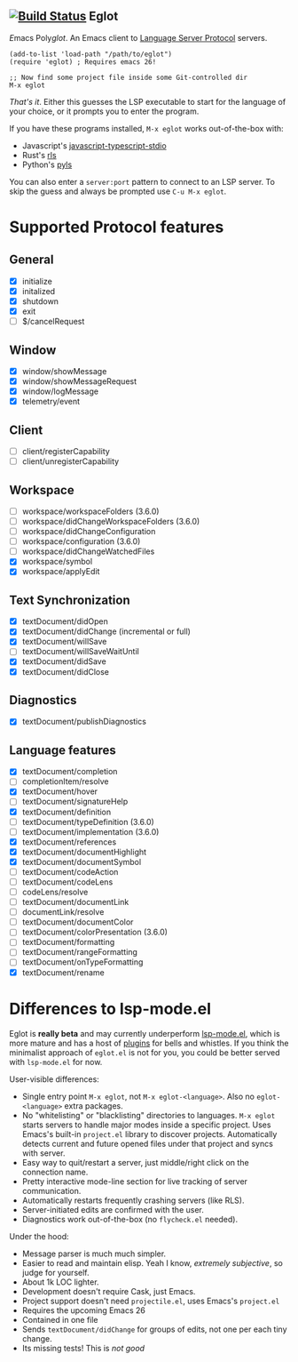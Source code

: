 [![Build Status](https://travis-ci.org/joaotavora/eglot.png)](https://travis-ci.org/joaotavora/eglot)
Eglot
-----

*E*macs Poly*glot*. An Emacs client to [Language Server Protocol][lsp] servers.

```
(add-to-list 'load-path "/path/to/eglot")
(require 'eglot) ; Requires emacs 26!

;; Now find some project file inside some Git-controlled dir
M-x eglot
```

*That's it*. Either this guesses the LSP executable to start for the
language of your choice, or it prompts you to enter the program.

If you have these programs installed, `M-x eglot` works out-of-the-box
with:

* Javascript's [javascript-typescript-stdio][javascript-typescript-langserver]
* Rust's [rls][rls]
* Python's [pyls][pyls]

You can also enter a `server:port` pattern to connect to an LSP
server. To skip the guess and always be prompted use `C-u M-x eglot`.

# Supported Protocol features

## General
- [x] initialize
- [x] initalized
- [x] shutdown
- [x] exit
- [ ] $/cancelRequest

## Window
- [x] window/showMessage
- [x] window/showMessageRequest
- [x] window/logMessage
- [x] telemetry/event

## Client
- [ ] client/registerCapability
- [ ] client/unregisterCapability

## Workspace
- [ ] workspace/workspaceFolders (3.6.0)
- [ ] workspace/didChangeWorkspaceFolders (3.6.0)
- [ ] workspace/didChangeConfiguration
- [ ] workspace/configuration (3.6.0)
- [ ] workspace/didChangeWatchedFiles
- [x] workspace/symbol
- [x] workspace/applyEdit

## Text Synchronization
- [x] textDocument/didOpen
- [x] textDocument/didChange (incremental or full)
- [x] textDocument/willSave
- [ ] textDocument/willSaveWaitUntil
- [x] textDocument/didSave
- [x] textDocument/didClose

## Diagnostics
- [x] textDocument/publishDiagnostics

## Language features
- [x] textDocument/completion
- [ ] completionItem/resolve
- [x] textDocument/hover
- [ ] textDocument/signatureHelp
- [x] textDocument/definition
- [ ] textDocument/typeDefinition (3.6.0)
- [ ] textDocument/implementation (3.6.0)
- [x] textDocument/references
- [x] textDocument/documentHighlight
- [x] textDocument/documentSymbol
- [ ] textDocument/codeAction
- [ ] textDocument/codeLens
- [ ] codeLens/resolve
- [ ] textDocument/documentLink
- [ ] documentLink/resolve
- [ ] textDocument/documentColor
- [ ] textDocument/colorPresentation (3.6.0)
- [ ] textDocument/formatting 
- [ ] textDocument/rangeFormatting
- [ ] textDocument/onTypeFormatting
- [x] textDocument/rename

# Differences to lsp-mode.el

Eglot is **really beta** and may currently underperform
[lsp-mode.el][emacs-lsp], which is more mature and has a host of
[plugins][emacs-lsp-plugins] for bells and whistles.  If you think the minimalist approach
of `eglot.el` is not for you, you could be better served with
`lsp-mode.el` for now.

User-visible differences:

- Single entry point `M-x eglot`, not `M-x eglot-<language>`. Also no
  `eglot-<language>` extra packages.
- No "whitelisting" or "blacklisting" directories to languages. `M-x
  eglot` starts servers to handle major modes inside a specific
  project. Uses Emacs's built-in `project.el` library to discover
  projects. Automatically detects current and future opened files under that
  project and syncs with server.
- Easy way to quit/restart a server, just middle/right click on the
  connection name.
- Pretty interactive mode-line section for live tracking of server
  communication.
- Automatically restarts frequently crashing servers (like RLS).
- Server-initiated edits are confirmed with the user.
- Diagnostics work out-of-the-box (no `flycheck.el` needed).
   
Under the hood:

- Message parser is much much simpler.
- Easier to read and maintain elisp. Yeah I know, *extremely
  subjective*, so judge for yourself.
- About 1k LOC lighter.
- Development doesn't require Cask, just Emacs.
- Project support doesn't need `projectile.el`, uses Emacs's `project.el`
- Requires the upcoming Emacs 26
- Contained in one file
- Sends `textDocument/didChange` for groups of edits, not one per each
  tiny change.
- Its missing tests! This is *not good*

[lsp]: https://microsoft.github.io/language-server-protocol/
[rls]: https://github.com/rust-lang-nursery/rls
[pyls]: https://github.com/palantir/python-language-server
[javascript-typescript-langserver]: https://github.com/sourcegraph/javascript-typescript-langserver
[emacs-lsp]: https://github.com/emacs-lsp/lsp-mode
[emacs-lsp-plugins]: https://github.com/emacs-lsp


   

